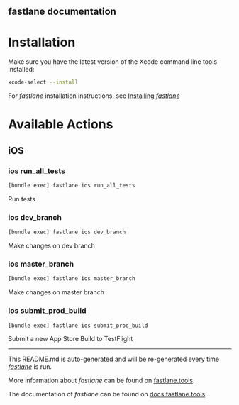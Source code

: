fastlane documentation
----

# Installation

Make sure you have the latest version of the Xcode command line tools installed:

```sh
xcode-select --install
```

For _fastlane_ installation instructions, see [Installing _fastlane_](https://docs.fastlane.tools/#installing-fastlane)

# Available Actions

## iOS

### ios run_all_tests

```sh
[bundle exec] fastlane ios run_all_tests
```

Run tests

### ios dev_branch

```sh
[bundle exec] fastlane ios dev_branch
```

Make changes on dev branch

### ios master_branch

```sh
[bundle exec] fastlane ios master_branch
```

Make changes on master branch

### ios submit_prod_build

```sh
[bundle exec] fastlane ios submit_prod_build
```

Submit a new App Store Build to TestFlight

----

This README.md is auto-generated and will be re-generated every time [_fastlane_](https://fastlane.tools) is run.

More information about _fastlane_ can be found on [fastlane.tools](https://fastlane.tools).

The documentation of _fastlane_ can be found on [docs.fastlane.tools](https://docs.fastlane.tools).
